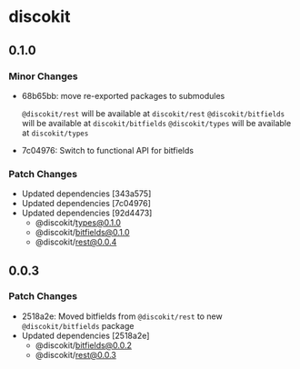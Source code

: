 # discokit

## 0.1.0

### Minor Changes

- 68b65bb: move re-exported packages to submodules

  `@discokit/rest` will be available at `discokit/rest`
  `@discokit/bitfields` will be available at `discokit/bitfields`
  `@discokit/types` will be available at `discokit/types`

- 7c04976: Switch to functional API for bitfields

### Patch Changes

- Updated dependencies [343a575]
- Updated dependencies [7c04976]
- Updated dependencies [92d4473]
  - @discokit/types@0.1.0
  - @discokit/bitfields@0.1.0
  - @discokit/rest@0.0.4

## 0.0.3

### Patch Changes

- 2518a2e: Moved bitfields from `@discokit/rest` to new `@discokit/bitfields` package
- Updated dependencies [2518a2e]
  - @discokit/bitfields@0.0.2
  - @discokit/rest@0.0.3
